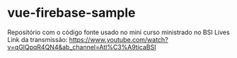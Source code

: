 # vue-firebase-sample
Repositório com o código fonte usado no mini curso ministrado no BSI Lives
Link da transmissão: https://www.youtube.com/watch?v=qGlQpqR4QN4&ab_channel=Atl%C3%A9ticaBSI
